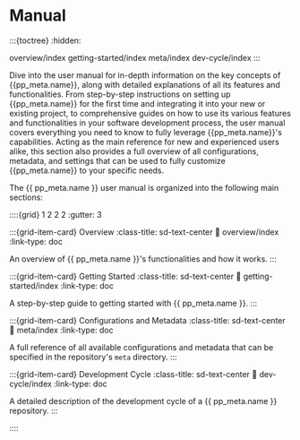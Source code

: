 # Manual

:::{toctree}
:hidden:

overview/index
getting-started/index
meta/index
dev-cycle/index
:::


Dive into the user manual for in-depth information on the key concepts of {{pp_meta.name}},
along with detailed explanations of all its features and functionalities.
From step-by-step instructions on setting up {{pp_meta.name}} for the first time
and integrating it into your new or existing project,
to comprehensive guides on how to use its various features and functionalities
in your software development process,
the user manual covers everything you need to know
to fully leverage {{pp_meta.name}}'s capabilities.
Acting as the main reference for new and experienced users alike,
this section also provides a full overview of all configurations, metadata, and settings
that can be used to fully customize {{pp_meta.name}} to your specific needs.


The {{ pp_meta.name }} user manual is organized into the following main sections:

::::{grid} 1 2 2 2
:gutter: 3

:::{grid-item-card} Overview
:class-title: sd-text-center
:link: overview/index
:link-type: doc

An overview of {{ pp_meta.name }}'s functionalities and how it works.
:::

:::{grid-item-card} Getting Started
:class-title: sd-text-center
:link: getting-started/index
:link-type: doc

A step-by-step guide to getting started with {{ pp_meta.name }}.
:::

:::{grid-item-card} Configurations and Metadata
:class-title: sd-text-center
:link: meta/index
:link-type: doc

A full reference of all available configurations and metadata
  that can be specified in the repository's `meta` directory.
:::

:::{grid-item-card} Development Cycle
:class-title: sd-text-center
:link: dev-cycle/index
:link-type: doc

A detailed description of the development cycle of a {{ pp_meta.name }} repository.
:::

::::


